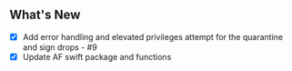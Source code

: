 ## What's New
- [x] Add error handling and elevated privileges attempt for the quarantine and sign drops - #9
- [x] Update AF swift package and functions
